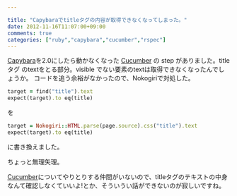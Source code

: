 ```yaml
---

title: "Capybaraでtitleタグの内容が取得できなくなってしまった。"
date: 2012-11-16T11:07:00+09:00
comments: true
categories: ["ruby","capybara","cucumber","rspec"]
---
```


[Capybara](https://github.com/jnicklas/capybara)を2.0にしたら動かなくなった [Cucumber](http://cukes.info/) の step がありました。titleタグ のtextをとる部分。visible でない要素のtextは取得できなくなったんでしょうか。
コードを追う余裕がなかったので、Nokogiriで対処した。

```ruby
target = find("title").text
expect(target).to eq(title)
```
を
```ruby
target = Nokogiri::HTML.parse(page.source).css("title").text
expect(target).to eq(title)
```
に書き換えました。

ちょっと無理矢理。

[Cucumber](http://cukes.info/)についてやりとりする仲間がいないので、titleタグのテキストの中身なんて確認しなくていいよ!とか、そういうい話ができないのが寂しいですね。
